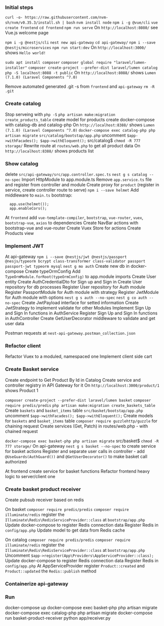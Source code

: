 ### Initial steps

`curl -o- https://raw.githubusercontent.com/nvm-sh/nvm/v0.35.3/install.sh | bash`
`nvm install node`
`npm i -g @vue/cli`
`vue create frontend`
`cd frontend`
`npm run serve`
On `http://localhost:8080/` see Vue.js welcome page

`npm i -g @nestjs/cli`
`nest new api-gateway`
`cd api-gateway/`
`npm i --save @nestjs/microservices`
`npm run start:dev`
On `http://localhost:3000/` shows `Hello world!`

`sudo apt install composer`
`composer global require "laravel/lumen-installer"`
`composer create-project --prefer-dist laravel/lumen catalog`
`php -S localhost:8088 -t public`
On `http://localhost:8088/` shows `Lumen (7.1.0) (Laravel Components ^7.0)`

Remove automated generated .git -s from `frontend` and `api-gateway`
`rm -R .git`

### Create catalog
Stop serveing with `php -S`
`php artisan make:migration create_products_table`
create model for products
create docker-compose with catalog-db and catalog-php
On `http://localhost:8388/` shows `Lumen (7.1.0) (Laravel Components ^7.0)`
`docker-compose exec catalog-php php artisan migrate`
`src/catalog/bootstap/app.php` uncomment `$app->withFacades(); $app->withEloquent();`
src/catalog$ `chmod -R 777 storage/`
Rewrite route at `routes/web.php` to get all product data
On `http://localhost:8388/` shows products list

### Show catalog
delete `src/api-gateway/src/app.controller.spec.ts`
`nest g s catalog --no-spec`
Import HttpModule to app.module.ts
Remove `app.service.ts` file and register from controller and module
Create proxy for `product` (register in service, create controller route to serve)
`npm i --save helmet`
Add middleware to `main.ts` bootstrap:
```
  app.use(helmet());
  app.enableCors();
``` 

At `frontend` add `vue-template-compiler`, `bootstrap`, `vue-router`, `vuex`, `bootstrap-vue`, `axios` to dependencies
Create NavBar actions with bootstrap-vue and vue-router
Create Vuex Store for actions
Create Products view

### Implement JWT
At api-gateway
`npm i --save @nestjs/jwt @nestjs/passport @nesjs/typeorm bcrypt class-transformer class-validator passport passport-jwt typeorm mysql`
`nest g mo auth`
Create new db in docker-compose
Create typeOrmConfig
Add `TypeOrmModule.forRoot(typeOrmConfig)` to app.module imports
Create User entity
Create AuthCredentialDto for Sign up and Sign in
Create User repository for db processes
Register User repository for Auth module
Register PassportModule for Auth module with strategy
Register JwtModule for Auth module with options
`nest g s auth --no-spec`
`nest g co auth --no-spec`
Create JwtPayload interface for setted information
Create JwtStrategy to implement validate for other Modules
Implement Sign Up and Sign In functions in AuthService
Register Sign Up and Sign In functions in AuthController
Create GetUserDecorator middleware to validate and get user data

Postman requests at `nest-api-gateway.postman_collection.json`

### Refactor client
Refactor Vuex to a moduled, namespaced one
Implement client side cart

### Create Basket service
Create endpoint to Get Product By Id in Catalog
Create service and controller registry in API Gateway for it
On `http://localhost:3000/product/1` shows Product 1

`composer create-project --prefer-dist laravel/lumen basket`
`composer require predis/predis`
`php artisan make:migration create_baskets_table`
Create `baskets` and `basket_items` table
`src/basket/bootstap/app.php` uncomment `$app->withFacades(); $app->withEloquent();`
Create models for `baskets` and `basket_items` table
`composer require guzzlehttp/guzzle` for chaining request
Create services (Get, Patch) in routes/web.php - with chained request

`docker-compose exec basket-php php artisan migrate`
src/basket$ `chmod -R 777 storage/`
On api-gateway `nest g s basket --no-spec` to create service for basket actions
Register and separate user calls in controller - add `@UseGuards(AuthGuard())` and `@GetUserDecorator()` to make basket call authorized

At frontend create service for basket functions
Refactor frontend heavy logic to server/client one

### Create basket product receiver
Create pubsub receiver based on redis

On basket
`composer require predis/predis`
`composer require illuminate/redis`
register the `Illuminate\Redis\RedisServiceProvider::class` at `bootstrap/app.php`
Update docker-compose to register Redis connection data
Register Redis in `config/app.php`
Update model to get data from Redis cache

On catalog
`composer require predis/predis`
`composer require illuminate/redis`
register the `Illuminate\Redis\RedisServiceProvider::class` at `bootstrap/app.php`
Uncomment `$app->register(App\Providers\AppServiceProvider::class);`
Update docker-compose to register Redis connection data
Register Redis in `config/app.php`
At AppServiceProvider register `Product::created` and `Product::updated` the `Redis::publish` method

### Containerize api-gateway

### Run
docker-compose up
docker-compose exec basket-php php artisan migrate
docker-compose exec catalog-php php artisan migrate
docker-compose run basket-product-receiver python app/receiver.py
